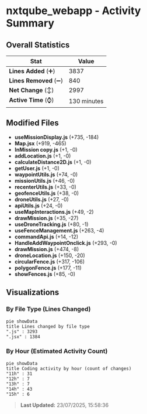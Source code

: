 # nxtqube_webapp - Activity Summary 

## Overall Statistics

| Stat                   | Value                                                             |
| ---------------------- | ----------------------------------------------------------------- |
| **Lines Added** (➕)   | 3837                                          |
| **Lines Removed** (➖) | 840                                        |
| **Net Change** (↕)    | 2997                |
| **Active Time** (⌚)   | 130 minutes |


## Modified Files
- **useMissionDisplay.js** (+735, -184)
- **Map.jsx** (+919, -465)
- **InMission copy.js** (+1, -0)
- **addLocation.js** (+1, -0)
- **calculateDistance2D.js** (+1, -0)
- **getUser.js** (+1, -0)
- **waypointUtils.js** (+74, -0)
- **missionUtils.js** (+46, -0)
- **recenterUtils.js** (+33, -0)
- **geofenceUtils.js** (+38, -0)
- **droneUtils.js** (+27, -0)
- **apiUtils.js** (+24, -0)
- **useMapInteractions.js** (+49, -2)
- **drawMission.js** (+35, -27)
- **useDroneTracking.js** (+80, -1)
- **useFenceManagement.js** (+263, -4)
- **commandApi.js** (+14, -12)
- **HandleAddWaypointOnclick.js** (+293, -0)
- **drawMission.js** (+474, -8)
- **droneLocation.js** (+150, -20)
- **circularFence.js** (+317, -106)
- **polygonFence.js** (+177, -11)
- **showFences.js** (+85, -0)

## Visualizations

### By File Type (Lines Changed)

```mermaid
pie showData
title Lines changed by file type
".js" : 3293
".jsx" : 1384
```

### By Hour (Estimated Activity Count)

```mermaid
pie showData
title Coding activity by hour (count of changes)
"11h" : 31
"12h" : 7
"13h" : 7
"14h" : 43
"15h" : 6
```


> **Last Updated:** 23/07/2025, 15:58:36